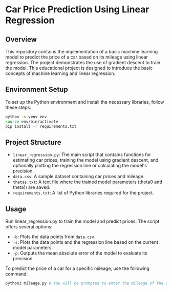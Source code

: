 # Car Price Prediction Using Linear Regression

## Overview
This repository contains the implementation of a basic machine learning model to predict the price of a car based on its mileage using linear regression. The project demonstrates the use of gradient descent to train the model. This educational project is designed to introduce the basic concepts of machine learning and linear regression.

## Environment Setup
To set up the Python environment and install the necessary libraries, follow these steps:

```bash
python -m venv env
source env/bin/activate
pip install -r requirements.txt
```

## Project Structure
- `linear_regression.py`: The main script that contains functions for estimating car prices, training the model using gradient descent, and optionally plotting the regression line or calculating the model's precision.
- `data.csv`: A sample dataset containing car prices and mileage.
- `thetas.txt`: A text file where the trained model parameters (theta0 and theta1) are saved.
- `requirements.txt`: A list of Python libraries required for the project.

## Usage
Run linear_regression.py to train the model and predict prices. The script offers several options:

- `-b`: Plots the data points from `data.csv`.
- `-s`: Plots the data points and the regression line based on the current model parameters.
- `-p`: Outputs the mean absolute error of the model to evaluate its precision.

To predict the price of a car for a specific mileage, use the following command:

```bash
python3 mileage.py # You will be prompted to enter the mileage of the car
```